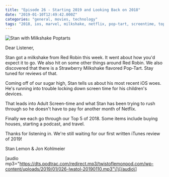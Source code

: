 ```yaml
---
title: "Episode 26 - Starting 2019 and Looking Back on 2018"
date: "2019-01-10T12:49:42.000Z"
categories: "general, movies, technology"
tags: "2018, ios, marvel, milkshake, netflix, pop-tart, screentime, top-5, twistoflemon"
---
```


![Stan with Milkshake Poptarts](https://twistoflemonpod.com/wp-content/uploads/2019/01/stan-milkshake-poptarts-copy-768x1024.jpg)

Dear Listener,

Stan got a milkshake from Red Robin this week. It went about how you'd expect it to go. We also hit on some other things around Red Robin. We also discovered that there is a Strawberry Milkshake flavored Pop-Tart. Stay tuned for reviews of that.

Coming off of our sugar high, Stan tells us about his most recent iOS woes. He's running into trouble locking down screen time for his children's devices.

That leads into Adult Screen-time and what Stan has been trying to rush through so he doesn't have to pay for another month of Netflix.

Finally we each go through our Top 5 of 2018. Some items include buying houses, starting a podcast, and travel.

Thanks for listening in. We're still waiting for our first written iTunes review of 2019!

Stan Lemon & Jon Kohlmeier

\[audio mp3="https://dts.podtrac.com/redirect.mp3/twistoflemonpod.com/wp-content/uploads/2019/01/026-lwatol-20190110.mp3"\]\[/audio\]
